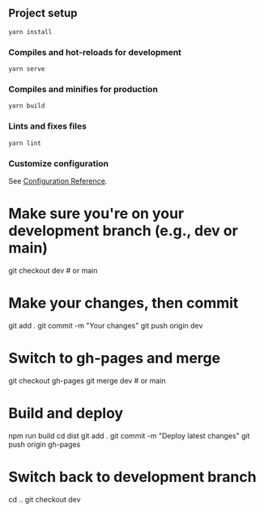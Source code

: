## Project setup
```
yarn install
```

### Compiles and hot-reloads for development
```
yarn serve
```

### Compiles and minifies for production
```
yarn build
```

### Lints and fixes files
```
yarn lint
```

### Customize configuration
See [Configuration Reference](https://cli.vuejs.org/config/).




# Make sure you're on your development branch (e.g., dev or main)
git checkout dev  # or main

# Make your changes, then commit
git add .
git commit -m "Your changes"
git push origin dev

# Switch to gh-pages and merge
git checkout gh-pages
git merge dev  # or main

# Build and deploy
npm run build
cd dist
git add .
git commit -m "Deploy latest changes"
git push origin gh-pages

# Switch back to development branch
cd ..
git checkout dev